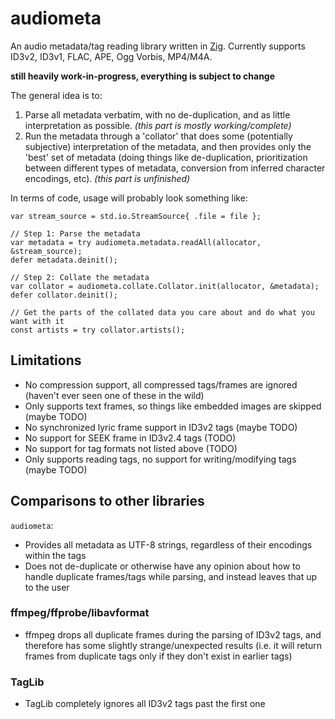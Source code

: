 # audiometa

An audio metadata/tag reading library written in [Zig](https://ziglang.org/). Currently supports ID3v2, ID3v1, FLAC, APE, Ogg Vorbis, MP4/M4A.

**still heavily work-in-progress, everything is subject to change**

The general idea is to:

1. Parse all metadata verbatim, with no de-duplication, and as little interpretation as possible. *(this part is mostly working/complete)*
2. Run the metadata through a 'collator' that does some (potentially subjective) interpretation of the metadata, and then provides only the 'best' set of metadata (doing things like de-duplication, prioritization between different types of metadata, conversion from inferred character encodings, etc). *(this part is unfinished)*

In terms of code, usage will probably look something like:

```zig
var stream_source = std.io.StreamSource{ .file = file };

// Step 1: Parse the metadata
var metadata = try audiometa.metadata.readAll(allocator, &stream_source);
defer metadata.deinit();

// Step 2: Collate the metadata
var collator = audiometa.collate.Collator.init(allocator, &metadata);
defer collator.deinit();

// Get the parts of the collated data you care about and do what you want with it
const artists = try collator.artists();
```

## Limitations

- No compression support, all compressed tags/frames are ignored (haven't ever seen one of these in the wild)
- Only supports text frames, so things like embedded images are skipped (maybe TODO)
- No synchronized lyric frame support in ID3v2 tags (maybe TODO)
- No support for SEEK frame in ID3v2.4 tags (TODO)
- No support for tag formats not listed above (TODO)
- Only supports reading tags, no support for writing/modifying tags (maybe TODO)

## Comparisons to other libraries

`audiometa`:
- Provides all metadata as UTF-8 strings, regardless of their encodings within the tags
- Does not de-duplicate or otherwise have any opinion about how to handle duplicate frames/tags while parsing, and instead leaves that up to the user

### ffmpeg/ffprobe/libavformat

- ffmpeg drops all duplicate frames during the parsing of ID3v2 tags, and therefore has some slightly strange/unexpected results (i.e. it will return frames from duplicate tags only if they don't exist in earlier tags)

### TagLib

- TagLib completely ignores all ID3v2 tags past the first one
